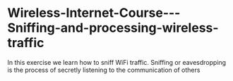 # Wireless-Internet-Course---Sniffing-and-processing-wireless-traffic
In this exercise we learn how to sniff WiFi traffic. Sniffing or eavesdropping is the process of secretly listening to the communication of others
